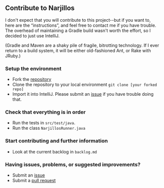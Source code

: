 ## Contribute to Narjillos

I don't expect that you will contribute to this project--but if you want to, here are the “instructions”, and feel free to contact me if you have trouble. The overhead of maintaining a Gradle build wasn't worth the effort, so I decided to just use IntelliJ.

(Gradle and Maven are a shaky pile of fragile, bitrotting technology. If I ever return to a build system, it will be either old-fashioned Ant, or Rake with JRuby.)

### Setup the environment

* Fork the [repository](https://github.com/nusco/narjillos/#fork-destination-box)
* Clone the repository to your local environment `git clone [your forked repo]`
* Import it into IntelliJ. Please submit an [issue](https://github.com/nusco/narjillos/issues) if you have trouble doing that.

### Check that everything is in order

* Run the tests in `src/test/java`.
* Run the class `NarjillosRunner.java`

### Start contributing and further information

* Look at the current backlog in `backlog.md`

### Having issues, problems, or suggested improvements?
* Submit an [issue](https://github.com/nusco/narjillos/issues)
* Submit a [pull request](https://github.com/nusco/narjillos/pulls)
